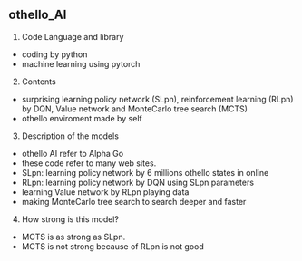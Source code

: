 ## othello_AI
  
  
1. Code Language and library
  - coding by python
  - machine learning using pytorch
  
  
2. Contents
  - surprising learning policy network (SLpn), reinforcement learning (RLpn) by DQN, Value network and MonteCarlo tree search (MCTS)
  - othello enviroment made by self
  
  
3. Description of the models
  - othello AI refer to Alpha Go 
  - these code refer to many web sites.
  - SLpn: learning policy network by 6 millions othello states in online
  - RLpn: learning policy network by DQN using SLpn parameters
  - learning Value network by RLpn playing data
  - making MonteCarlo tree search to search deeper and faster

4. How strong is this model?
  - MCTS is as strong as SLpn.
  - MCTS is not strong because of RLpn is not good
